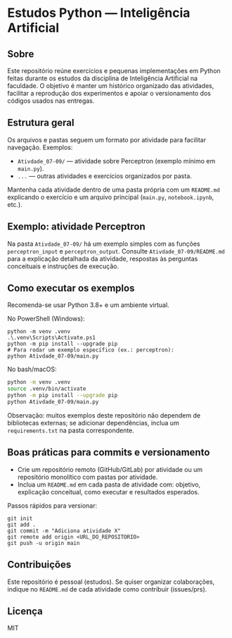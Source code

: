 # Estudos Python — Inteligência Artificial

## Sobre
Este repositório reúne exercícios e pequenas implementações em Python feitas durante os estudos da disciplina de Inteligência Artificial na faculdade. O objetivo é manter um histórico organizado das atividades, facilitar a reprodução dos experimentos e apoiar o versionamento dos códigos usados nas entregas.

## Estrutura geral
Os arquivos e pastas seguem um formato por atividade para facilitar navegação. Exemplos:

- `Ativdade_07-09/` — atividade sobre Perceptron (exemplo mínimo em `main.py`).
- `...` — outras atividades e exercícios organizados por pasta.

Mantenha cada atividade dentro de uma pasta própria com um `README.md` explicando o exercício e um arquivo principal (`main.py`, `notebook.ipynb`, etc.).

## Exemplo: atividade Perceptron
Na pasta `Ativdade_07-09/` há um exemplo simples com as funções `perceptron_input` e `perceptron_output`. Consulte `Ativdade_07-09/README.md` para a explicação detalhada da atividade, respostas às perguntas conceituais e instruções de execução.

## Como executar os exemplos
Recomenda-se usar Python 3.8+ e um ambiente virtual.

No PowerShell (Windows):

```pwsh
python -m venv .venv
.\.venv\Scripts\Activate.ps1
python -m pip install --upgrade pip
# Para rodar um exemplo específico (ex.: perceptron):
python Ativdade_07-09/main.py
```

No bash/macOS:

```bash
python -m venv .venv
source .venv/bin/activate
python -m pip install --upgrade pip
python Ativdade_07-09/main.py
```

Observação: muitos exemplos deste repositório não dependem de bibliotecas externas; se adicionar dependências, inclua um `requirements.txt` na pasta correspondente.

## Boas práticas para commits e versionamento
- Crie um repositório remoto (GitHub/GitLab) por atividade ou um repositório monolítico com pastas por atividade.
- Inclua um `README.md` em cada pasta de atividade com: objetivo, explicação conceitual, como executar e resultados esperados.

Passos rápidos para versionar:

```pwsh
git init
git add .
git commit -m "Adiciona atividade X"
git remote add origin <URL_DO_REPOSITORIO>
git push -u origin main
```

## Contribuições
Este repositório é pessoal (estudos). Se quiser organizar colaborações, indique no `README.md` de cada atividade como contribuir (issues/prs).

## Licença
MIT
